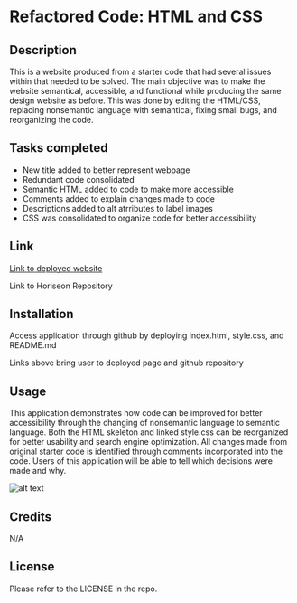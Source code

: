 # Refactored Code: HTML and CSS

## Description

This is a website produced from a starter code that had several issues within that needed to be solved. The main objective was to make the website semantical, accessible, and functional while producing the same design website as before. This was done by editing the HTML/CSS, replacing nonsemantic language with semantical, fixing small bugs, and reorganizing the code.

## Tasks completed

- New title added to better represent webpage
- Redundant code consolidated
- Semantic HTML added to code to make more accessible
- Comments added to explain changes made to code
- Descriptions added to alt atrributes to label images
- CSS was consolidated to organize code for better accessibility

## Link

[Link to deployed website](http://127.0.0.1:5500/index.html)


Link to Horiseon Repository

## Installation

Access application through github by deploying index.html, style.css, and README.md

Links above bring user to deployed page and github repository

## Usage

This application demonstrates how code can be improved for better accessibility through the changing of nonsemantic language to semantic language. Both the HTML skeleton and linked style.css can be reorganized for better usability and search engine optimization. All changes made from original starter code is identified through comments incorporated into the code. Users of this application will be able to tell which decisions were made and why.

![alt text](assets/images/_Users_aaronottaway_Desktop_Module-1-Challenge_Horiseon-Refactor-Code_index.html.png)

## Credits

N/A

## License

Please refer to the LICENSE in the repo.
